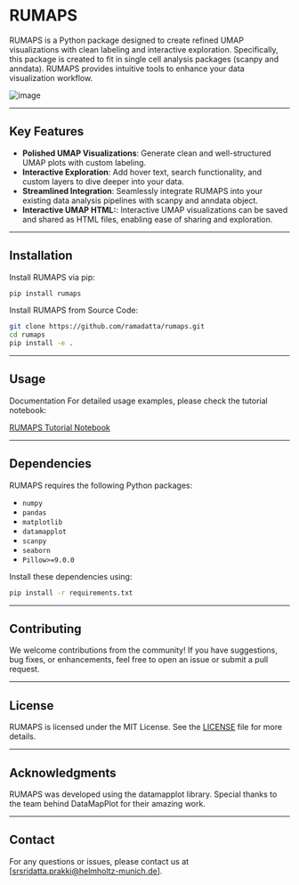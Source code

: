 
# RUMAPS

RUMAPS is a Python package designed to create refined UMAP visualizations with clean labeling and interactive exploration. Specifically, this package is created to fit in single cell analysis packages (scanpy and anndata).  RUMAPS provides intuitive tools to enhance your data visualization workflow.

![image](images/interactive.gif)

---

## Key Features
- **Polished UMAP Visualizations**: Generate clean and well-structured UMAP plots with custom labeling.
- **Interactive Exploration**: Add hover text, search functionality, and custom layers to dive deeper into your data.
- **Streamlined Integration**: Seamlessly integrate RUMAPS into your existing data analysis pipelines with scanpy and anndata object.
- **Interactive UMAP HTML:**: Interactive UMAP visualizations can be saved and shared as HTML files, enabling ease of sharing and exploration.

---

## Installation

Install RUMAPS via pip:

```bash
pip install rumaps
```

Install RUMAPS from Source Code:
```bash
git clone https://github.com/ramadatta/rumaps.git
cd rumaps
pip install -e .
```


---

## Usage

Documentation
For detailed usage examples, please check the tutorial notebook:

[RUMAPS Tutorial Notebook](https://colab.research.google.com/drive/18SynVkqi3sw7ZSXyTUu_PIarvZr-mlQV?usp=sharing)


---

## Dependencies
RUMAPS requires the following Python packages:
- `numpy`
- `pandas`
- `matplotlib`
- `datamapplot`
- `scanpy`
- `seaborn`
- `Pillow>=9.0.0`


Install these dependencies using:

```bash
pip install -r requirements.txt
```

---

## Contributing

We welcome contributions from the community! If you have suggestions, bug fixes, or enhancements, feel free to open an issue or submit a pull request.

---

## License

RUMAPS is licensed under the MIT License. See the [LICENSE](LICENSE) file for more details.

---

## Acknowledgments

RUMAPS was developed using the datamapplot library. Special thanks to the team behind DataMapPlot for their amazing work.

---

## Contact

For any questions or issues, please contact us at [srsridatta.prakki@helmholtz-munich.de].
